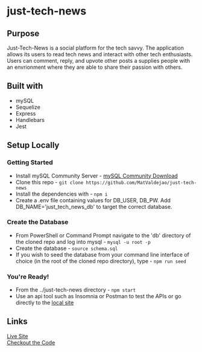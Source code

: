 # just-tech-news

## Purpose

Just-Tech-News is a social platform for the tech savvy. The application allows its users to read tech news and interact with other tech enthusiasts. Users can comment, reply, and upvote other posts a supplies people with an envrionment where they are able to share their passion with others. 

## Built with

- mySQL
- Sequelize
- Express
- Handlebars
- Jest

## Setup Locally

### Getting Started

- Install mySQL Community Server - [mySQL Community Download]('https://dev.mysql.com/downloads/mysql/')
- Clone this repo - `git clone https://github.com/MatValdejao/just-tech-news`
- Install the dependencies with - `npm i`
- Create a .env file containing values for DB_USER, DB_PW. Add DB_NAME='just_tech_news_db' to target the correct database.

### Create the Database

- From PowerShell or Command Prompt navigate to the 'db' directory of the cloned repo and log into mysql - `mysql -u root -p`
- Create the database - `source schema.sql`
- If you wish to seed the database from your command line interface of choice (in the root of the cloned repo directory), type - `npm run seed`

### You're Ready!

- From the ../just-tech-news directory - `npm start`
- Use an api tool such as Insomnia or Postman to test the APIs or go directly to the [local site](http://localhost:3001)

## Links

[Live Site](https://arcane-journey-82765.herokuapp.com/)<br>
[Checkout the Code](https://github.com/MatValdejao/just-tech-news)

